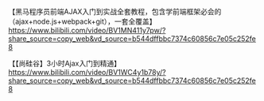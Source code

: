 【黑马程序员前端AJAX入门到实战全套教程，包含学前端框架必会的（ajax+node.js+webpack+git），一套全覆盖】 https://www.bilibili.com/video/BV1MN411y7pw/?share_source=copy_web&vd_source=b544dffbbc7374c60856c7e05c252fe8

【【尚硅谷】3小时Ajax入门到精通】 https://www.bilibili.com/video/BV1WC4y1b78y/?share_source=copy_web&vd_source=b544dffbbc7374c60856c7e05c252fe8